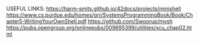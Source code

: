 USEFUL LINKS:
https://harm-smits.github.io/42docs/projects/minishell
https://www.cs.purdue.edu/homes/grr/SystemsProgrammingBook/Book/Chapter5-WritingYourOwnShell.pdf
https://github.com/Swoorup/mysh
https://pubs.opengroup.org/onlinepubs/009695399/utilities/xcu_chap02.html